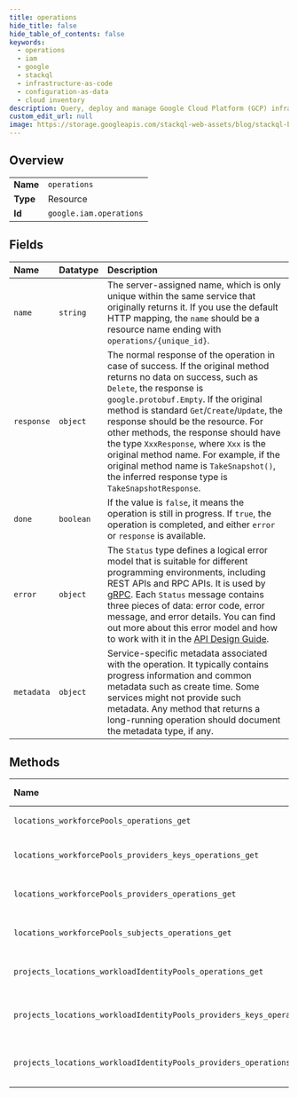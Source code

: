 ```yaml
---
title: operations
hide_title: false
hide_table_of_contents: false
keywords:
  - operations
  - iam
  - google    
  - stackql
  - infrastructure-as-code
  - configuration-as-data
  - cloud inventory
description: Query, deploy and manage Google Cloud Platform (GCP) infrastructure and resources using SQL
custom_edit_url: null
image: https://storage.googleapis.com/stackql-web-assets/blog/stackql-blog-post-featured-image.png
---
```

  
    

## Overview
<table><tbody>
<tr><td><b>Name</b></td><td><code>operations</code></td></tr>
<tr><td><b>Type</b></td><td>Resource</td></tr>
<tr><td><b>Id</b></td><td><code>google.iam.operations</code></td></tr>
</tbody></table>

## Fields
| Name | Datatype | Description |
|:-----|:---------|:------------|
| `name` | `string` | The server-assigned name, which is only unique within the same service that originally returns it. If you use the default HTTP mapping, the `name` should be a resource name ending with `operations/{unique_id}`. |
| `response` | `object` | The normal response of the operation in case of success. If the original method returns no data on success, such as `Delete`, the response is `google.protobuf.Empty`. If the original method is standard `Get`/`Create`/`Update`, the response should be the resource. For other methods, the response should have the type `XxxResponse`, where `Xxx` is the original method name. For example, if the original method name is `TakeSnapshot()`, the inferred response type is `TakeSnapshotResponse`. |
| `done` | `boolean` | If the value is `false`, it means the operation is still in progress. If `true`, the operation is completed, and either `error` or `response` is available. |
| `error` | `object` | The `Status` type defines a logical error model that is suitable for different programming environments, including REST APIs and RPC APIs. It is used by [gRPC](https://github.com/grpc). Each `Status` message contains three pieces of data: error code, error message, and error details. You can find out more about this error model and how to work with it in the [API Design Guide](https://cloud.google.com/apis/design/errors). |
| `metadata` | `object` | Service-specific metadata associated with the operation. It typically contains progress information and common metadata such as create time. Some services might not provide such metadata. Any method that returns a long-running operation should document the metadata type, if any. |
## Methods
| Name | Accessible by | Required Params |
|:-----|:--------------|:----------------|
| `locations_workforcePools_operations_get` | `SELECT` | `locationsId, operationsId, workforcePoolsId` |
| `locations_workforcePools_providers_keys_operations_get` | `SELECT` | `keysId, locationsId, operationsId, providersId, workforcePoolsId` |
| `locations_workforcePools_providers_operations_get` | `SELECT` | `locationsId, operationsId, providersId, workforcePoolsId` |
| `locations_workforcePools_subjects_operations_get` | `SELECT` | `locationsId, operationsId, subjectsId, workforcePoolsId` |
| `projects_locations_workloadIdentityPools_operations_get` | `SELECT` | `locationsId, operationsId, projectsId, workloadIdentityPoolsId` |
| `projects_locations_workloadIdentityPools_providers_keys_operations_get` | `SELECT` | `keysId, locationsId, operationsId, projectsId, providersId, workloadIdentityPoolsId` |
| `projects_locations_workloadIdentityPools_providers_operations_get` | `SELECT` | `locationsId, operationsId, projectsId, providersId, workloadIdentityPoolsId` |
